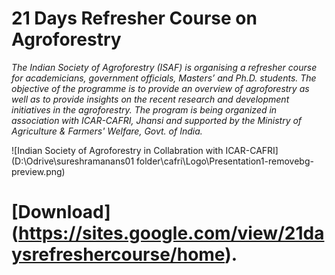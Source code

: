 # 21 Days Refresher Course on Agroforestry


*The Indian Society of Agroforestry (ISAF) is organising a refresher course for academicians, government officials, Masters’ and Ph.D. students. The objective of the programme is to provide an overview of agroforestry as well as to provide insights on the recent research and development initiatives in the agroforestry. The program is being organized in association with ICAR-CAFRI, Jhansi and supported by the Ministry of Agriculture & Farmers' Welfare, Govt. of India.*

![Indian Society of Agroforestry in Collabration with ICAR-CAFRI](D:\Odrive\sureshramanans01 folder\cafri\Logo\Presentation1-removebg-preview.png)

# [Download] (https://sites.google.com/view/21daysrefreshercourse/home).

